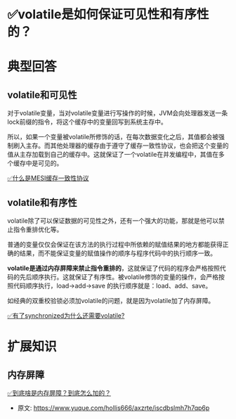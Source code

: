 # ✅volatile是如何保证可见性和有序性的？
<!--page header-->

<a name="hOl7b"></a>
# 典型回答
<a name="esgQV"></a>
## volatile和可见性

对于volatile变量，当对volatile变量进行写操作的时候，JVM会向处理器发送一条lock前缀的指令，将这个缓存中的变量回写到系统主存中。

所以，如果一个变量被volatile所修饰的话，在每次数据变化之后，其值都会被强制刷入主存。而其他处理器的缓存由于遵守了缓存一致性协议，也会把这个变量的值从主存加载到自己的缓存中。这就保证了一个volatile在并发编程中，其值在多个缓存中是可见的。

[✅什么是MESI缓存一致性协议](https://www.yuque.com/hollis666/axzrte/gg2n5fqckk442ouf?view=doc_embed)

<a name="eGsYf"></a>
## volatile和有序性

volatile除了可以保证数据的可见性之外，还有一个强大的功能，那就是他可以禁止指令重排优化等。

普通的变量仅仅会保证在该方法的执行过程中所依赖的赋值结果的地方都能获得正确的结果，而不能保证变量的赋值操作的顺序与程序代码中的执行顺序一致。

**volatile是通过内存屏障来禁止指令重排的**，这就保证了代码的程序会严格按照代码的先后顺序执行。这就保证了有序性。被volatile修饰的变量的操作，会严格按照代码顺序执行，load->add->save 的执行顺序就是：load、add、save。

如经典的双重校验锁必须加volatile的问题，就是因为volatile加了内存屏障。

[✅有了synchronized为什么还需要volatile?](https://www.yuque.com/hollis666/axzrte/nl3dfw?view=doc_embed&inner=wyvtu)

<a name="uI7EM"></a>
# 扩展知识
<a name="rNo8M"></a>
## 内存屏障

[✅到底啥是内存屏障？到底怎么加的？](https://www.yuque.com/hollis666/axzrte/kozqs205honv8nso?view=doc_embed)


<!--page footer-->
- 原文: <https://www.yuque.com/hollis666/axzrte/iscdbslmh7h7qp6p>